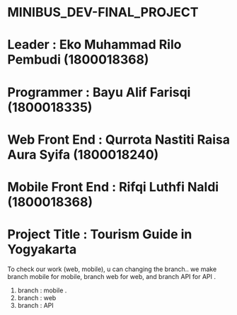 # MINIBUS_DEV-FINAL_PROJECT

# Leader : Eko Muhammad Rilo Pembudi (1800018368)
# Programmer : Bayu Alif Farisqi (1800018335)
# Web Front End : Qurrota Nastiti Raisa Aura Syifa (1800018240)
# Mobile Front End : Rifqi Luthfi Naldi (1800018368)

# Project Title : Tourism Guide in Yogyakarta

To check our work (web, mobile), u can changing the branch.. we make branch mobile for mobile, branch web for web, and branch API for API
.
1. branch : mobile
.
2. branch : web
3. branch : API
